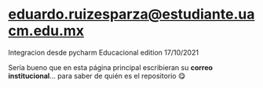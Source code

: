 #   eduardo.ruizesparza@estudiante.uacm.edu.mx
Integracion desde pycharm Educacional edition 17/10/2021



Sería bueno que en esta página principal escribieran su <b>correo institucional</b>... para saber de quién es el repositorio 😋
